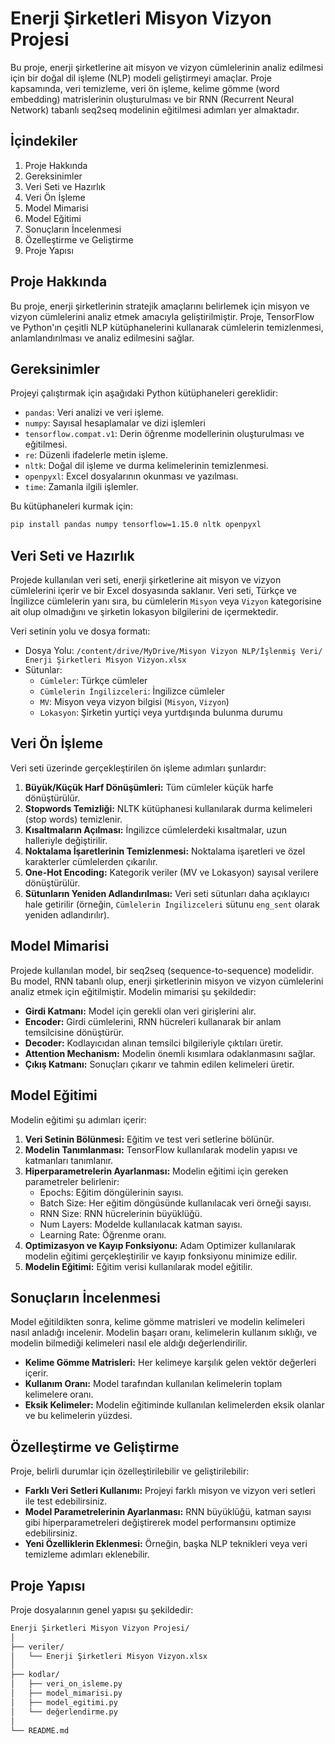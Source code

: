 # Enerji Şirketleri Misyon Vizyon Projesi

Bu proje, enerji şirketlerine ait misyon ve vizyon cümlelerinin analiz edilmesi için bir doğal dil işleme (NLP) modeli geliştirmeyi amaçlar. Proje kapsamında, veri temizleme, veri ön işleme, kelime gömme (word embedding) matrislerinin oluşturulması ve bir RNN (Recurrent Neural Network) tabanlı seq2seq modelinin eğitilmesi adımları yer almaktadır.


## İçindekiler
1. Proje Hakkında
2. Gereksinimler
3. Veri Seti ve Hazırlık
4. Veri Ön İşleme
5. Model Mimarisi
6. Model Eğitimi
7. Sonuçların İncelenmesi
8. Özelleştirme ve Geliştirme
9. Proje Yapısı


## Proje Hakkında

Bu proje, enerji şirketlerinin stratejik amaçlarını belirlemek için misyon ve vizyon cümlelerini analiz etmek amacıyla geliştirilmiştir. Proje, TensorFlow ve Python'ın çeşitli NLP kütüphanelerini kullanarak cümlelerin temizlenmesi, anlamlandırılması ve analiz edilmesini sağlar.


## Gereksinimler

Projeyi çalıştırmak için aşağıdaki Python kütüphaneleri gereklidir:
* `pandas`: Veri analizi ve veri işleme.
* `numpy`: Sayısal hesaplamalar ve dizi işlemleri
* `tensorflow.compat.v1`: Derin öğrenme modellerinin oluşturulması ve eğitilmesi.
* `re`: Düzenli ifadelerle metin işleme.
* `nltk`: Doğal dil işleme ve durma kelimelerinin temizlenmesi.
* `openpyxl`: Excel dosyalarının okunması ve yazılması.
* `time`: Zamanla ilgili işlemler.

Bu kütüphaneleri kurmak için:
```bash
pip install pandas numpy tensorflow=1.15.0 nltk openpyxl
```

## Veri Seti ve Hazırlık

Projede kullanılan veri seti, enerji şirketlerine ait misyon ve vizyon cümlelerini içerir ve bir Excel dosyasında saklanır. Veri seti, Türkçe ve İngilizce cümlelerin yanı sıra, bu cümlelerin `Misyon` veya `Vizyon` kategorisine ait olup olmadığını ve şirketin lokasyon bilgilerini de içermektedir.

Veri setinin yolu ve dosya formatı:
* Dosya Yolu: `/content/drive/MyDrive/Misyon Vizyon NLP/İşlenmiş Veri/ Enerji Şirketleri Misyon Vizyon.xlsx`
* Sütunlar:
  * `Cümleler`: Türkçe cümleler
  * `Cümlelerin İngilizceleri`: İngilizce cümleler
  *  `MV`: Misyon veya vizyon bilgisi (`Misyon`, `Vizyon`)
  *  `Lokasyon`: Şirketin yurtiçi veya yurtdışında bulunma durumu


## Veri Ön İşleme

Veri seti üzerinde gerçekleştirilen ön işleme adımları şunlardır:

1. **Büyük/Küçük Harf Dönüşümleri:** Tüm cümleler küçük harfe dönüştürülür.
2. **Stopwords Temizliği:** NLTK kütüphanesi kullanılarak durma kelimeleri (stop words) temizlenir.
3. **Kısaltmaların Açılması:** İngilizce cümlelerdeki kısaltmalar, uzun halleriyle değiştirilir.
4. **Noktalama İşaretlerinin Temizlenmesi:** Noktalama işaretleri ve özel karakterler cümlelerden çıkarılır.
5. **One-Hot Encoding:** Kategorik veriler (MV ve Lokasyon) sayısal verilere dönüştürülür.
6. **Sütunların Yeniden Adlandırılması:** Veri seti sütunları daha açıklayıcı hale getirilir (örneğin, `Cümlelerin İngilizceleri` sütunu `eng_sent` olarak yeniden adlandırılır).


## Model Mimarisi

Projede kullanılan model, bir seq2seq (sequence-to-sequence) modelidir. Bu model, RNN tabanlı olup, enerji şirketlerinin misyon ve vizyon cümlelerini analiz etmek için eğitilmiştir. Modelin mimarisi şu şekildedir:

* **Girdi Katmanı:** Model için gerekli olan veri girişlerini alır.
* **Encoder:** Girdi cümlelerini, RNN hücreleri kullanarak bir anlam temsilcisine dönüştürür.
* **Decoder:** Kodlayıcıdan alınan temsilci bilgileriyle çıktıları üretir.
* **Attention Mechanism:** Modelin önemli kısımlara odaklanmasını sağlar.
* **Çıkış Katmanı:** Sonuçları çıkarır ve tahmin edilen kelimeleri üretir.


## Model Eğitimi

Modelin eğitimi şu adımları içerir:

1. **Veri Setinin Bölünmesi:** Eğitim ve test veri setlerine bölünür.
2. **Modelin Tanımlanması:** TensorFlow kullanılarak modelin yapısı ve katmanları tanımlanır.
3. **Hiperparametrelerin Ayarlanması:** Modelin eğitimi için gereken parametreler belirlenir:
     * Epochs: Eğitim döngülerinin sayısı.
     * Batch Size: Her eğitim döngüsünde kullanılacak veri örneği sayısı.
     * RNN Size: RNN hücrelerinin büyüklüğü.
     * Num Layers: Modelde kullanılacak katman sayısı.
     * Learning Rate: Öğrenme oranı.
4. **Optimizasyon ve Kayıp Fonksiyonu:** Adam Optimizer kullanılarak modelin eğitimi gerçekleştirilir ve kayıp fonksiyonu minimize edilir.
5. **Modelin Eğitimi:** Eğitim verisi kullanılarak model eğitilir.



## Sonuçların İncelenmesi

Model eğitildikten sonra, kelime gömme matrisleri ve modelin kelimeleri nasıl anladığı incelenir. Modelin başarı oranı, kelimelerin kullanım sıklığı, ve modelin bilmediği kelimeleri nasıl ele aldığı değerlendirilir.
* **Kelime Gömme Matrisleri:** Her kelimeye karşılık gelen vektör değerleri içerir.
* **Kullanım Oranı:** Model tarafından kullanılan kelimelerin toplam kelimelere oranı.
* **Eksik Kelimeler:** Modelin eğitiminde kullanılan kelimelerden eksik olanlar ve bu kelimelerin yüzdesi.

## Özelleştirme ve Geliştirme

Proje, belirli durumlar için özelleştirilebilir ve geliştirilebilir:
* **Farklı Veri Setleri Kullanımı:** Projeyi farklı misyon ve vizyon veri setleri ile test edebilirsiniz.
* **Model Parametrelerinin Ayarlanması:** RNN büyüklüğü, katman sayısı gibi hiperparametreleri değiştirerek model performansını optimize edebilirsiniz.
* **Yeni Özelliklerin Eklenmesi:** Örneğin, başka NLP teknikleri veya veri temizleme adımları eklenebilir.

## Proje Yapısı

Proje dosyalarının genel yapısı şu şekildedir:

```bash
Enerji Şirketleri Misyon Vizyon Projesi/
│
├── veriler/
│   └── Enerji Şirketleri Misyon Vizyon.xlsx
│
├── kodlar/
│   ├── veri_on_isleme.py
│   ├── model_mimarisi.py
│   ├── model_egitimi.py
│   └── değerlendirme.py
│
└── README.md
```

